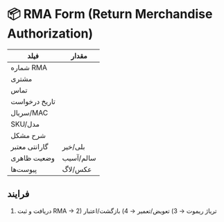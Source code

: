 # 📦 RMA Form (Return Merchandise Authorization)

| فیلد | مقدار |
|---|---|
| شماره RMA |  |
| مشتری |  |
| تماس |  |
| تاریخ درخواست |  |
| سریال/MAC |  |
| SKU/مدل |  |
| شرح مشکل |  |
| گارانتی معتبر | بلی/خیر |
| وضعیت ظاهری | سالم/آسیب |
| پیوست‌ها | عکس/لاگ |

## فرایند
1) دریافت و ثبت RMA → 2) تریاژ ریموت → 3) تعویض/تعمیر → 4) بازگشت/اعتبار
